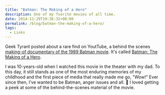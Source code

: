 ```yaml
---
title: "Batman: The Making of a Hero"
description: One of my fvorite movies of all time.
date: 2014-11-29T19:36:32+00:00
permalink: /blog/batman-the-making-of-a-hero/
tags:
  - Links
--- 
```


Geek Tyrant posted about a rare find on YoutTube, a behind the scenes [making-of documentary of the 1989 Batman movie](http://geektyrant.com/news/batman-the-making-of-a-hero-tim-burton-batman-documentary). It's called [Batman: The Making of a Hero](https://www.youtube.com/watch?v=ASQbMs5xtCQ).

I was 10-years-old when I watched this movie in the theater with my dad. To this day, it still stands as one of the most enduring memories of my childhood and the first piece of media that really made me go, "Wow!" Ever since then, I've wanted to be Batman, anger issues and all. 🙂 I loved getting a peek at some of the behind-the-scenes material of the movie.